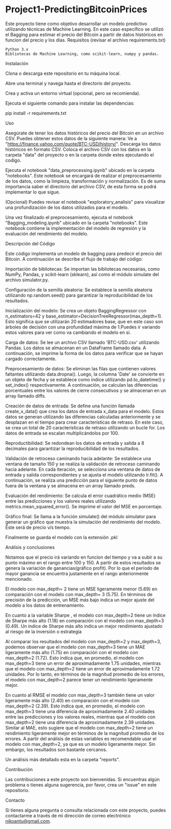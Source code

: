 # Project1-PredictingBitcoinPrices
Este proyecto tiene como objetivo desarrollar un modelo predictivo utilizando técnicas de Machine Learning. En este caso específico se utilizó el Bagging para estimar el precio del Bitcoin a partir de datos históricos en funcion del precio y los días.
Requisitos (revisar el archivo requirements.txt)

    Python 3.x
    Bibliotecas de Machine Learning, como scikit-learn, numpy y pandas.

Instalación

Clona o descarga este repositorio en tu máquina local.

Abre una terminal y navega hasta el directorio del proyecto.

Crea y activa un entorno virtual (opcional, pero se recomienda).

Ejecuta el siguiente comando para instalar las dependencias:

pip install -r requirements.txt

Uso

Asegúrate de tener los datos históricos del precio del Bitcoin en un archivo CSV. Puedes obtener estos datos de la siguiente manera:
Ve a "https://finance.yahoo.com/quote/BTC-USD/history/".
Descarga los datos históricos en formato CSV.
Coloca el archivo CSV con los datos en la carpeta "data" del proyecto o en la carpeta donde estes ejecutando el codigo.

Ejecuta el notebook "data_preprocessing.ipynb" ubicado en la carpeta "notebooks". Este notebook se encargará de realizar el preprocesamiento de los datos, como la limpieza, transformación y normalización. Es de suma importancia saber el directorio del archivo CSV, de esta forma se podrá implementar lo que sigue.

(Opcional)
Puedes revisar el notebook "exploratory_analisis" para visualizar una profundización de los datos utilizados para el modelo. 
    
Una vez finalizado el preprocesamiento, ejecuta el notebook "Bagging_modeling.ipynb" ubicado en la carpeta "notebooks". Este notebook contiene la implementación del modelo de regresión y la evaluación del rendimiento del modelo.


Descripción del Código

Este código implementa un modelo de bagging para predecir el precio del Bitcoin. A continuación se describe el flujo de trabajo del código:

Importación de bibliotecas: Se importan las bibliotecas necesarias, como NumPy, Pandas, y scikit-learn (sklearn), así como el módulo simulate del archivo simulator.py.

Configuración de la semilla aleatoria: Se establece la semilla aleatoria utilizando np.random.seed() para garantizar la reproducibilidad de los resultados.

Inicialización del modelo: Se crea un objeto BaggingRegressor con n_estimators=42 y base_estimator=DecisionTreeRegressor(max_depth=1). Esto significa que se utilizarán 20 estimadores base, que en este caso son árboles de decisión con una profundidad máxima de 1.Puedes ir variando estos valores para ver como va cambiando el modelo en si.

Carga de datos: Se lee un archivo CSV llamado 'BTC-USD.csv' utilizando Pandas. Los datos se almacenan en un DataFrame llamado data. A continuación, se imprime la forma de los datos para verificar que se hayan cargado correctamente.

Preprocesamiento de datos: Se eliminan las filas que contienen valores faltantes utilizando data.dropna(). Luego, la columna 'Date' se convierte en un objeto de fecha y se establece como índice utilizando pd.to_datetime() y set_index() respectivamente. A continuación, se calculan las diferencias porcentuales entre los valores de cierre consecutivos y se almacenan en un array llamado diffs.

Creación de datos de entrada: Se define una función llamada create_x_data() que crea los datos de entrada x_data para el modelo. Estos datos se generan utilizando las diferencias calculadas anteriormente y se desplazan en el tiempo para crear características de retraso. En este caso, se crea un total de 20 características de retraso utilizando un bucle for. Los datos de entrada se escalan multiplicándolos por 100.

Reproductibilidad: Se redondean los datos de entrada y salida a 8 decimales para garantizar la reproducibilidad de los resultados.

Validación de retroceso caminando hacia adelante: Se establece una ventana de tamaño 150 y se realiza la validación de retroceso caminando hacia adelante. En cada iteración, se selecciona una ventana de datos de entrada y salida correspondientes y se ajusta el modelo utilizando lr.fit(). A continuación, se realiza una predicción para el siguiente punto de datos fuera de la ventana y se almacena en un array llamado preds.

Evaluación del rendimiento: Se calcula el error cuadrático medio (MSE) entre las predicciones y los valores reales utilizando metrics.mean_squared_error(). Se imprime el valor del MSE en porcentaje.

Gráfico final: Se llama a la función simulate() del módulo simulator para generar un gráfico que muestra la simulación del rendimiento del modelo. Éste será de precio v/s tiempo.
    
Finalmente se guarda el modelo con la extensión .pkl


Análisis y conclusiones


Notamos que el precio irá variando en funcion del tiempo y va a subir a su punto máximo en el rango entre 100 y 150. A partir de estos resultados se genera la variación de ganancias(gráfico profit). Por lo que el periodo de mayor ganancia se encuentra justamente en el rango anteriormente mencionado.

El modelo con max_depth= 2 tiene un MSE ligeramente menor (5.69) en comparación con el modelo con max_depth= 3 (5.75). En términos de precisión de la predicción, un MSE más bajo indica un mejor ajuste del modelo a los datos de entrenamiento.

En cuanto a la variable Sharpe , el modelo con max_depth=2 tiene un índice de Sharpe más alto (1.18) en comparación con el modelo con max_depth=3 (0.49). Un índice de Sharpe más alto indica un mejor rendimiento ajustado al riesgo de la inversión o estrategia

Al comparar los resultados del modelo con max_depth=2 y max_depth=3, podemos observar que el modelo con max_depth=3 tiene un MAE ligeramente más alto (1.75) en comparación con el modelo con max_depth=2 (1.72). Esto indica que, en promedio, el modelo con max_depth=3 tiene un error de aproximadamente 1.75 unidades, mientras que el modelo con max_depth=2 tiene un error de aproximadamente 1.72 unidades. Por lo tanto, en términos de la magnitud promedio de los errores, el modelo con max_depth=2 parece tener un rendimiento ligeramente mejor.

En cuanto al RMSE el modelo con max_depth=3 también tiene un valor ligeramente más alto (2.40) en comparación con el modelo con max_depth=2 (2.39). Esto indica que, en promedio, el modelo con max_depth=3 tiene una diferencia de aproximadamente 2.40 unidades entre las predicciones y los valores reales, mientras que el modelo con max_depth=2 tiene una diferencia de aproximadamente 2.39 unidades. Similar al MAE, esto sugiere que el modelo con max_depth=2 tiene un rendimiento ligeramente mejor en términos de la magnitud promedio de los errores.
A partir del análisis de estas variables es recomendable usar el modelo con max_depth=2, ya que es un modelo ligeramente mejor. Sin embargo, los resultados son bastante cercanos.

Un análisis más detallado esta en la carpeta "reports".


Contribución

Las contribuciones a este proyecto son bienvenidas. Si encuentras algún problema o tienes alguna sugerencia, por favor, crea un "issue" en este repositorio.

Contacto

Si tienes alguna pregunta o consulta relacionada con este proyecto, puedes contactarme a través de mi dirección de correo electrónico nikoantu@gmail.com.

